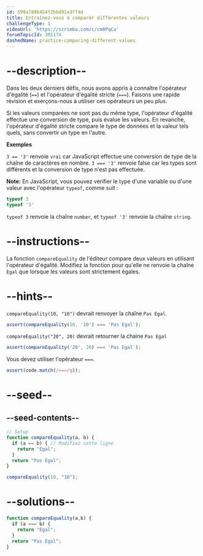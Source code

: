 ```yaml
---
id: 599a789b454f2bbd91a3ff4d
title: Entraînez-vous à comparer différentes valeurs
challengeType: 1
videoUrl: 'https://scrimba.com/c/cm8PqCa'
forumTopicId: 301174
dashedName: practice-comparing-different-values
---
```


# --description--

Dans les deux derniers défis, nous avons appris à connaître l'opérateur d'égalité (`==`) et l'opérateur d'égalité stricte (`===`). Faisons une rapide révision et exerçons-nous à utiliser ces opérateurs un peu plus.

Si les valeurs comparées ne sont pas du même type, l'opérateur d'égalité effectue une conversion de type, puis évalue les valeurs. En revanche, l'opérateur d'égalité stricte compare le type de données et la valeur tels quels, sans convertir un type en l'autre.

**Exemples**

`3 == '3'` renvoie `vrai` car JavaScript effectue une conversion de type de la chaîne de caractères en nombre. `3 === '3'` renvoie false car les types sont différents et la conversion de type n'est pas effectuée.

**Note:** En JavaScript, vous pouvez vérifier le type d'une variable ou d'une valeur avec l'opérateur `typeof`, comme suit :

```js
typeof 3
typeof '3'
```

`typeof 3` renvoie la chaîne `number`, et `typeof '3'` renvoie la chaîne `string`.

# --instructions--

La fonction `compareEquality` de l'éditeur compare deux valeurs en utilisant l'opérateur d'égalité. Modifiez la fonction pour qu'elle ne renvoie la chaîne `Egal` que lorsque les valeurs sont strictement égales.
# --hints--

`compareEquality(10, "10")` devrait renvoyer la chaîne `Pas Egal`.

```js
assert(compareEquality(10, '10') === 'Pas Egal');
```

`compareEquality("20", 20)` devrait retourner la chaine `Pas Egal`

```js
assert(compareEquality('20', 20) === 'Pas Egal');
```

Vous devez utiliser l'opérateur `===`.

```js
assert(code.match(/===/g));
```

# --seed--

## --seed-contents--

```js
// Setup
function compareEquality(a, b) {
  if (a == b) { // Modifiez cette ligne
    return "Egal";
  }
  return "Pas Egal";
}

compareEquality(10, "10");
```

# --solutions--

```js
function compareEquality(a,b) {
  if (a === b) {
    return "Egal";
  }
  return "Pas Egal";
}
```
